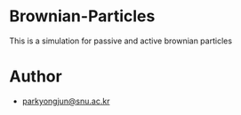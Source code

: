 # Brownian-Particles
This is a simulation for passive and active brownian particles

# Author
- parkyongjun@snu.ac.kr